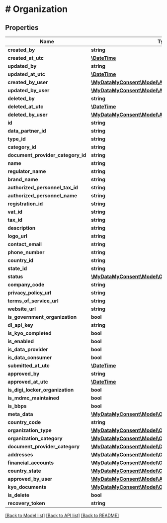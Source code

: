# # Organization

## Properties

Name | Type | Description | Notes
------------ | ------------- | ------------- | -------------
**created_by** | **string** |  | [optional]
**created_at_utc** | [**\DateTime**](\DateTime.md) |  | [optional]
**updated_by** | **string** |  | [optional]
**updated_at_utc** | [**\DateTime**](\DateTime.md) |  | [optional]
**created_by_user** | [**\MyDataMyConsent\Model\ApplicationUser**](ApplicationUser.md) |  | [optional]
**updated_by_user** | [**\MyDataMyConsent\Model\ApplicationUser**](ApplicationUser.md) |  | [optional]
**deleted_by** | **string** |  | [optional]
**deleted_at_utc** | [**\DateTime**](\DateTime.md) |  | [optional]
**deleted_by_user** | [**\MyDataMyConsent\Model\ApplicationUser**](ApplicationUser.md) |  | [optional]
**id** | **string** |  | [optional]
**data_partner_id** | **string** |  | [optional]
**type_id** | **string** |  | [optional]
**category_id** | **string** |  | [optional]
**document_provider_category_id** | **string** |  | [optional]
**name** | **string** |  | [optional]
**regulator_name** | **string** |  | [optional]
**brand_name** | **string** |  | [optional]
**authorized_personnel_tax_id** | **string** |  | [optional]
**authorized_personnel_name** | **string** |  | [optional]
**registration_id** | **string** |  | [optional]
**vat_id** | **string** |  | [optional]
**tax_id** | **string** |  | [optional]
**description** | **string** |  | [optional]
**logo_url** | **string** |  | [optional]
**contact_email** | **string** |  | [optional]
**phone_number** | **string** |  | [optional]
**country_id** | **string** |  | [optional]
**state_id** | **string** |  | [optional]
**status** | [**\MyDataMyConsent\Model\OrganizationStatus**](OrganizationStatus.md) |  | [optional]
**company_code** | **string** |  | [optional]
**privacy_policy_url** | **string** |  | [optional]
**terms_of_service_url** | **string** |  | [optional]
**website_url** | **string** |  | [optional]
**is_government_organization** | **bool** |  | [optional]
**dl_api_key** | **string** |  | [optional]
**is_kyo_completed** | **bool** |  | [optional]
**is_enabled** | **bool** |  | [optional]
**is_data_provider** | **bool** |  | [optional]
**is_data_consumer** | **bool** |  | [optional]
**submitted_at_utc** | [**\DateTime**](\DateTime.md) |  | [optional]
**approved_by** | **string** |  | [optional]
**approved_at_utc** | [**\DateTime**](\DateTime.md) |  | [optional]
**is_digi_locker_organization** | **bool** |  | [optional]
**is_mdmc_maintained** | **bool** |  | [optional]
**is_bbps** | **bool** |  | [optional]
**meta_data** | [**\MyDataMyConsent\Model\OrganizationMetaData**](OrganizationMetaData.md) |  | [optional]
**country_code** | **string** |  | [optional]
**organization_type** | [**\MyDataMyConsent\Model\OrganizationType**](OrganizationType.md) |  | [optional]
**organization_category** | [**\MyDataMyConsent\Model\OrganizationCategory**](OrganizationCategory.md) |  | [optional]
**document_provider_category** | [**\MyDataMyConsent\Model\DocumentProviderCategory**](DocumentProviderCategory.md) |  | [optional]
**addresses** | [**\MyDataMyConsent\Model\OrganizationAddress[]**](OrganizationAddress.md) |  | [optional]
**financial_accounts** | [**\MyDataMyConsent\Model\OrganizationFinancialAccount[]**](OrganizationFinancialAccount.md) |  | [optional]
**country_state** | [**\MyDataMyConsent\Model\Country**](Country.md) |  | [optional]
**approved_by_user** | [**\MyDataMyConsent\Model\ApplicationUser**](ApplicationUser.md) |  | [optional]
**kyo_documents** | [**\MyDataMyConsent\Model\OrganizationKyoDocument[]**](OrganizationKyoDocument.md) |  | [optional]
**is_delete** | **bool** |  | [optional]
**recovery_token** | **string** |  | [optional]

[[Back to Model list]](../../README.md#models) [[Back to API list]](../../README.md#endpoints) [[Back to README]](../../README.md)
